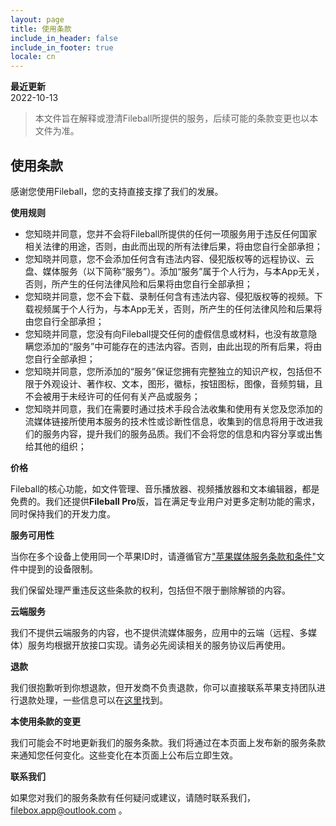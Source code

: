 ```yaml
---
layout: page
title: 使用条款
include_in_header: false
include_in_footer: true
locale: cn
---
```


**最近更新**  
2022-10-13

> 本文件旨在解释或澄清Fileball所提供的服务，后续可能的条款变更也以本文件为准。

## 使用条款

感谢您使用Fileball，您的支持直接支撑了我们的发展。

**使用规则**

* 您知晓并同意，您并不会将Fileball所提供的任何一项服务用于违反任何国家相关法律的用途，否则，由此而出现的所有法律后果，将由您自行全部承担； 
* 您知晓并同意，您不会添加任何含有违法内容、侵犯版权等的远程协议、云盘、媒体服务（以下简称“服务”）。添加“服务”属于个人行为，与本App无关，否则，所产生的任何法律风险和后果将由您自行全部承担； 
* 您知晓并同意，您不会下载、录制任何含有违法内容、侵犯版权等的视频。下载视频属于个人行为，与本App无关，否则，所产生的任何法律风险和后果将由您自行全部承担； 
* 您知晓并同意，您没有向Fileball提交任何的虚假信息或材料，也没有故意隐瞒您添加的“服务”中可能存在的违法内容。否则，由此出现的所有后果，将由您自行全部承担； 
* 您知晓并同意，您所添加的“服务”保证您拥有完整独立的知识产权，包括但不限于外观设计、著作权、文本，图形，徽标，按钮图标，图像，音频剪辑，且不会被用于未经许可的任何有关产品或服务； 
* 您知晓并同意，我们在需要时通过技术手段合法收集和使用有关您及您添加的流媒体链接所使用本服务的技术性或诊断性信息，收集到的信息将用于改进我们的服务内容，提升我们的服务品质。我们不会将您的信息和内容分享或出售给其他的组织；

**价格**

Fileball的核心功能，如文件管理、音乐播放器、视频播放器和文本编辑器，都是免费的。我们还提供**Fileball Pro**版，旨在满足专业用户对更多定制功能的需求，同时保持我们的开发力度。

**服务可用性**

当你在多个设备上使用同一个苹果ID时，请遵循官方["苹果媒体服务条款和条件"](https://www.apple.com/legal/internet-services/itunes/us/terms.html)文件中提到的设备限制。

我们保留处理严重违反这些条款的权利，包括但不限于删除解锁的内容。

**云端服务**

我们不提供云端服务的内容，也不提供流媒体服务，应用中的云端（远程、多媒体）服务均根据开放接口实现。请务必先阅读相关的服务协议后再使用。

**退款**

我们很抱歉听到你想退款，但开发商不负责退款，你可以直接联系苹果支持团队进行退款处理，一些信息可以在[这里](https://support.apple.com/en-us/HT204084)找到。

**本使用条款的变更**

我们可能会不时地更新我们的服务条款。我们将通过在本页面上发布新的服务条款来通知您任何变化。这些变化在本页面上公布后立即生效。

**联系我们**

如果您对我们的服务条款有任何疑问或建议，请随时联系我们，filebox.app@outlook.com 。